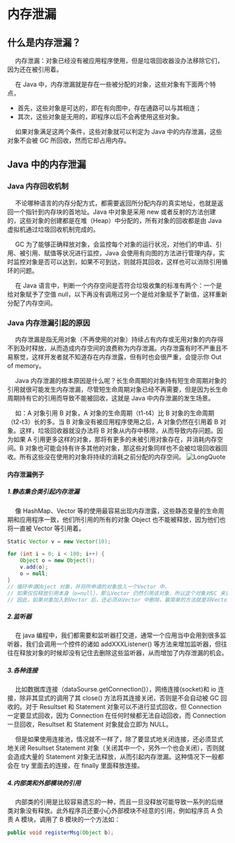 # 内存泄漏

## 什么是内存泄漏？

&emsp; 内存泄漏：对象已经没有被应用程序使用，但是垃圾回收器没办法移除它们，因为还在被引用着。

&emsp; 在 Java 中，内存泄漏就是存在一些被分配的对象，这些对象有下面两个特点，

- 首先，这些对象是可达的，即在有向图中，存在通路可以与其相连；
- 其次，这些对象是无用的，即程序以后不会再使用这些对象。

&emsp; 如果对象满足这两个条件，这些对象就可以判定为 Java 中的内存泄漏，这些对象不会被 GC 所回收，然而它却占用内存。

## Java 中的内存泄漏

### Java 内存回收机制

&emsp; 不论哪种语言的内存分配方式，都需要返回所分配内存的真实地址，也就是返回一个指针到内存块的首地址。Java 中对象是采用 new 或者反射的方法创建的，这些对象的创建都是在堆（Heap）中分配的，所有对象的回收都是由 Java 虚拟机通过垃圾回收机制完成的。

&emsp; GC 为了能够正确释放对象，会监控每个对象的运行状况，对他们的申请、引用、被引用、赋值等状况进行监控，Java 会使用有向图的方法进行管理内存，实时监控对象是否可以达到，如果不可到达，则就将其回收，这样也可以消除引用循环的问题。

&emsp; 在 Java 语言中，判断一个内存空间是否符合垃圾收集的标准有两个：一个是给对象赋予了空值 null，以下再没有调用过另一个是给对象赋予了新值，这样重新分配了内存空间。

### Java 内存泄漏引起的原因

&emsp; 内存泄漏是指无用对象（不再使用的对象）持续占有内存或无用对象的内存得不到及时释放，从而造成内存空间的浪费称为内存泄漏。内存泄露有时不严重且不易察觉，这样开发者就不知道存在内存泄露，但有时也会很严重，会提示你 Out of memory。

&emsp; Java 内存泄漏的根本原因是什么呢？长生命周期的对象持有短生命周期对象的引用就很可能发生内存泄漏，尽管短生命周期对象已经不再需要，但是因为长生命周期持有它的引用而导致不能被回收，这就是 Java 中内存泄漏的发生场景。

&emsp; 如：A 对象引用 B 对象，A 对象的生命周期（t1-t4）比 B 对象的生命周期（t2-t3）长的多。当 B 对象没有被应用程序使用之后，A 对象仍然在引用着 B 对象。这样，垃圾回收器就没办法将 B 对象从内存中移除，从而导致内存问题。因为如果 A 引用更多这样的对象，那将有更多的未被引用对象存在，并消耗内存空间。B 对象也可能会持有许多其他的对象，那这些对象同样也不会被垃圾回收器回收。所有这些没在使用的对象将持续的消耗之前分配的内存空间。
![LongQuote](/public/imgjava/javaUnderlayer/memoryLeak/LongQuote.png)

#### 内存泄漏例子

##### 1.静态集合类引起内存泄漏

&emsp; 像 HashMap、Vector 等的使用最容易出现内存泄露，这些静态变量的生命周期和应用程序一致，他们所引用的所有的对象 Object 也不能被释放，因为他们也将一直被 Vector 等引用着。

```java
Static Vector v = new Vector(10);

for (int i = 0; i < 100; i++) {
    Object o = new Object();
    v.add(o);
    o = null;
}
// 循环申请Object 对象，并将所申请的对象放入一个Vector 中，
// 如果仅仅释放引用本身（o=null），那么Vector 仍然引用该对象，所以这个对象对GC 来说是不可回收的。
// 因此，如果对象加入到Vector 后，还必须从Vector 中删除，最简单的方法就是将Vector对象设置为null。
```

##### 2.监听器

&emsp; 在 java 编程中，我们都需要和监听器打交道，通常一个应用当中会用到很多监听器，我们会调用一个控件的诸如 addXXXListener() 等方法来增加监听器，但往往在释放对象的时候却没有记住去删除这些监听器，从而增加了内存泄漏的机会。

##### 3.各种连接

&emsp; 比如数据库连接（dataSourse.getConnection()），网络连接(socket)和 io 连接，除非其显式的调用了其 close() 方法将其连接关闭，否则是不会自动被 GC 回收的。对于 Resultset 和 Statement 对象可以不进行显式回收，但 Connection 一定要显式回收，因为 Connection 在任何时候都无法自动回收，而 Connection 一旦回收，Resultset 和 Statement 对象就会立即为 NULL。

&emsp; 但是如果使用连接池，情况就不一样了，除了要显式地关闭连接，还必须显式地关闭 Resultset Statement 对象（关闭其中一个，另外一个也会关闭），否则就会造成大量的 Statement 对象无法释放，从而引起内存泄漏。这种情况下一般都会在 try 里面去的连接，在 finally 里面释放连接。

##### 4.内部类和外部模块的引用

&emsp; 内部类的引用是比较容易遗忘的一种，而且一旦没释放可能导致一系列的后继类对象没有释放。此外程序员还要小心外部模块不经意的引用，例如程序员 A 负责 A 模块，调用了 B 模块的一个方法如：

```java
public void registerMsg(Object b);
```
